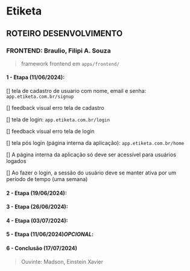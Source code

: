 # Etiketa

## ROTEIRO DESENVOLVIMENTO

### FRONTEND: Braulio, Filipi A. Souza

> framework frontend em `apps/frontend/`

#### 1 - Etapa (11/06/2024):

[] tela de cadastro de usuario com nome, email e senha: `app.etiketa.com.br/signup`

[] feedback visual erro tela de cadastro

[] tela de login: `app.etiketa.com.br/login`

[] feedback visual erro tela de login

[] tela pós login (página interna da aplicação): `app.etiketa.com.br/home`

[] A página interna da aplicação só deve ser acessível para usuários logados

[] Ao fazer o login, a sessão do usuário deve se manter ativa por um período de tempo (uma semana)

#### 2 - Etapa (19/06/2024):

#### 3 - Etapa (26/06/2024):

#### 4 - Etapa (03/07/2024):

#### 5 - Etapa (11/06/2024)_OPCIONAL_:

#### 6 - Conclusão (17/07/2024)

> Ouvinte: Madson, Einstein Xavier
